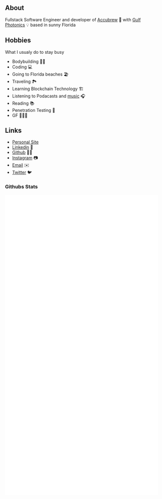 ## About 

Fullstack Software Engineer and developer of [Accubrew](https://accubrew.io) 🍻 with [Gulf Photonics](http://www.gulfphotonics.com) 💡 based in sunny Florida 
  
## Hobbies
  What I usualy do to stay busy
  - Bodybuilding 🏋️‍♂️
  - Coding 💻
  - Going to Florida beaches 🏖 
  - Traveling 🏞
  - Learning Blockchain Technology 🏗️
  - Listening to Podacasts and [music](https://open.spotify.com/playlist/37i9dQZF1EphhdCcTha7XI?si=cur9rcxGThiBeHUOPbFRhA) 🎧 
  - Reading 📚 
  - Penetration Testing 🧨
  - GF 👩🏻‍⚕️


## Links
- [Personal Site](https://zacarlin.eth.link)
- [Linkedin](https://www.linkedin.com/mwlite/in/zachary-carlin-85402a123) 👔
- [Github](https://github.com/about7sharks) 🧑‍💻
- [Instagram](https://Instagram.com/zachary_carlin) 📷
- [Email](mailto:zacarlin@gmail.com) ✉️
- [Twitter](https://twitter.com/ZacharyCarlin) 🐦



### Githubs Stats
![Metrics](https://github.com/About7Sharks/About7Sharks/blob/master/metrics.svg)
